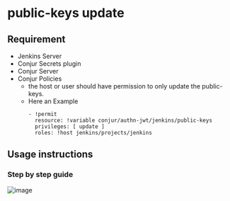 # public-keys update #
## Requirement
+ Jenkins Server
+ Conjur Secrets plugin
+ Conjur Server
+ Conjur Policies
  * the host or user should have permission to only update the public-keys.
  * Here an Example
    ```
    - !permit
      resource: !variable conjur/authn-jwt/jenkins/public-keys
      privileges: [ update ]
      roles: !host jenkins/projects/jenkins
    ```

## Usage instructions
### Step by step guide
![image](https://github.com/ManithejaCyberark/public-keys-update/assets/109070761/1549416a-83c7-440f-8565-f95b3ccc1e6a)

